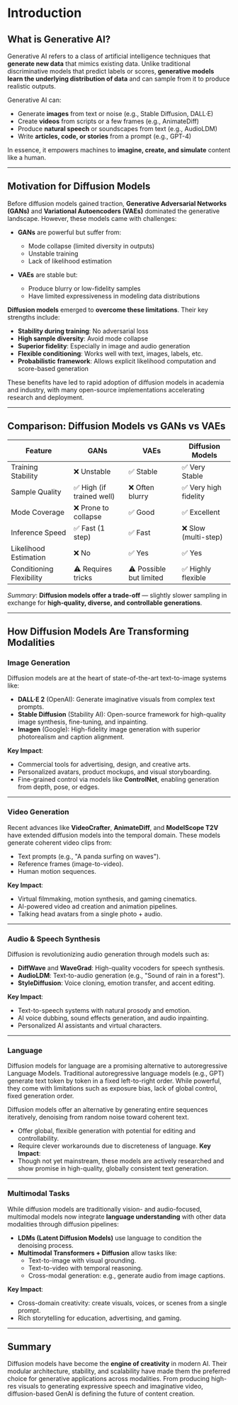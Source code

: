 # Introduction

## What is Generative AI?

Generative AI refers to a class of artificial intelligence techniques that **generate new data** that mimics existing data. Unlike traditional discriminative models that predict labels or scores, **generative models learn the underlying distribution of data** and can sample from it to produce realistic outputs.

Generative AI can:
- Generate **images** from text or noise (e.g., Stable Diffusion, DALL·E)
- Create **videos** from scripts or a few frames (e.g., AnimateDiff)
- Produce **natural speech** or soundscapes from text (e.g., AudioLDM)
- Write **articles, code, or stories** from a prompt (e.g., GPT-4)

In essence, it empowers machines to **imagine, create, and simulate** content like a human.

---

## Motivation for Diffusion Models

Before diffusion models gained traction, **Generative Adversarial Networks (GANs)** and **Variational Autoencoders (VAEs)** dominated the generative landscape. However, these models came with challenges:

- **GANs** are powerful but suffer from:
  - Mode collapse (limited diversity in outputs)
  - Unstable training
  - Lack of likelihood estimation

- **VAEs** are stable but:
  - Produce blurry or low-fidelity samples
  - Have limited expressiveness in modeling data distributions

**Diffusion models** emerged to **overcome these limitations**. Their key strengths include:
- **Stability during training**: No adversarial loss
- **High sample diversity**: Avoid mode collapse
- **Superior fidelity**: Especially in image and audio generation
- **Flexible conditioning**: Works well with text, images, labels, etc.
- **Probabilistic framework**: Allows explicit likelihood computation and score-based generation

These benefits have led to rapid adoption of diffusion models in academia and industry, with many open-source implementations accelerating research and deployment.

---

## Comparison: Diffusion Models vs GANs vs VAEs

| Feature                  | GANs                         | VAEs                        | Diffusion Models              |
|--------------------------|------------------------------|-----------------------------|-------------------------------|
| Training Stability       | ❌ Unstable                  | ✅ Stable                   | ✅ Very Stable                |
| Sample Quality           | ✅ High (if trained well)    | ❌ Often blurry             | ✅ Very high fidelity         |
| Mode Coverage            | ❌ Prone to collapse         | ✅ Good                     | ✅ Excellent                  |
| Inference Speed          | ✅ Fast (1 step)             | ✅ Fast                     | ❌ Slow (multi-step)          |
| Likelihood Estimation    | ❌ No                        | ✅ Yes                      | ✅ Yes                        |
| Conditioning Flexibility | ⚠️ Requires tricks           | ⚠️ Possible but limited     | ✅ Highly flexible            |

*Summary*: **Diffusion models offer a trade-off** — slightly slower sampling in exchange for **high-quality, diverse, and controllable generations**.

---

## How Diffusion Models Are Transforming Modalities

### Image Generation
Diffusion models are at the heart of state-of-the-art text-to-image systems like:
- **DALL·E 2** (OpenAI): Generate imaginative visuals from complex text prompts.
- **Stable Diffusion** (Stability AI): Open-source framework for high-quality image synthesis, fine-tuning, and inpainting.
- **Imagen** (Google): High-fidelity image generation with superior photorealism and caption alignment.

**Key Impact**:
- Commercial tools for advertising, design, and creative arts.
- Personalized avatars, product mockups, and visual storyboarding.
- Fine-grained control via models like **ControlNet**, enabling generation from depth, pose, or edges.

---

### Video Generation
Recent advances like **VideoCrafter**, **AnimateDiff**, and **ModelScope T2V** have extended diffusion models into the temporal domain. These models generate coherent video clips from:
- Text prompts (e.g., "A panda surfing on waves").
- Reference frames (image-to-video).
- Human motion sequences.

**Key Impact**:
- Virtual filmmaking, motion synthesis, and gaming cinematics.
- AI-powered video ad creation and animation pipelines.
- Talking head avatars from a single photo + audio.

---

### Audio & Speech Synthesis
Diffusion is revolutionizing audio generation through models such as:
- **DiffWave** and **WaveGrad**: High-quality vocoders for speech synthesis.
- **AudioLDM**: Text-to-audio generation (e.g., "Sound of rain in a forest").
- **StyleDiffusion**: Voice cloning, emotion transfer, and accent editing.

**Key Impact**:
- Text-to-speech systems with natural prosody and emotion.
- AI voice dubbing, sound effects generation, and audio inpainting.
- Personalized AI assistants and virtual characters.

---

### Language 
Diffusion models for language are a promising alternative to autoregressive Language Models.
Traditional autoregressive language models (e.g., GPT) generate text token by token in a fixed left-to-right order. While powerful, they come with limitations such as exposure bias, lack of global control, fixed generation order.

Diffusion models offer an alternative by generating entire sequences iteratively, denoising from random noise toward coherent text.
- Offer global, flexible generation with potential for editing and controllability.
- Require clever workarounds due to discreteness of language.
**Key Impact**:
- Though not yet mainstream, these models are actively researched and show promise in high-quality, globally consistent text generation.

---
### Multimodal Tasks
While diffusion models are traditionally vision- and audio-focused, multimodal models now integrate **language understanding** with other data modalities  through diffusion pipelines:
- **LDMs (Latent Diffusion Models)** use language to condition the denoising process.
- **Multimodal Transformers + Diffusion** allow tasks like:
  - Text-to-image with visual grounding.
  - Text-to-video with temporal reasoning.
  - Cross-modal generation: e.g., generate audio from image captions.

**Key Impact**:
- Cross-domain creativity: create visuals, voices, or scenes from a single prompt.
- Rich storytelling for education, advertising, and gaming.

---

## Summary
Diffusion models have become the **engine of creativity** in modern AI. Their modular architecture, stability, and scalability have made them the preferred choice for generative applications across modalities. From producing high-res visuals to generating expressive speech and imaginative video, diffusion-based GenAI is defining the future of content creation.